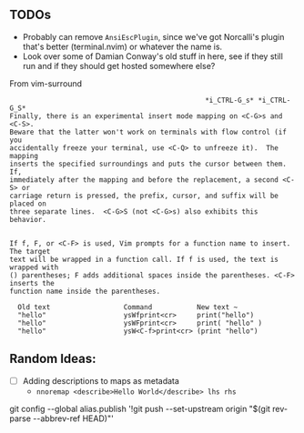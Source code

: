 ## TODOs

- Probably can remove `AnsiEscPlugin`, since we've got Norcalli's plugin that's better (terminal.nvim) or whatever the name is.
- Look over some of Damian Conway's old stuff in here, see if they still run and if they should get hosted somewhere else?


From vim-surround

```
                                                *i_CTRL-G_s* *i_CTRL-G_S*
Finally, there is an experimental insert mode mapping on <C-G>s and <C-S>.
Beware that the latter won't work on terminals with flow control (if you
accidentally freeze your terminal, use <C-Q> to unfreeze it).  The mapping
inserts the specified surroundings and puts the cursor between them.  If,
immediately after the mapping and before the replacement, a second <C-S> or
carriage return is pressed, the prefix, cursor, and suffix will be placed on
three separate lines.  <C-G>S (not <C-G>s) also exhibits this behavior.


If f, F, or <C-F> is used, Vim prompts for a function name to insert.  The target
text will be wrapped in a function call. If f is used, the text is wrapped with
() parentheses; F adds additional spaces inside the parentheses. <C-F> inserts the
function name inside the parentheses.

  Old text                  Command           New text ~
  "hello"                   ysWfprint<cr>     print("hello")
  "hello"                   ysWFprint<cr>     print( "hello" )
  "hello"                   ysW<C-f>print<cr> (print "hello")
```


## Random Ideas:

- [ ] Adding descriptions to maps as metadata
    - `nnoremap <describe>Hello World</describe> lhs rhs`


 git config --global alias.publish '!git push --set-upstream origin "$(git rev-parse --abbrev-ref HEAD)"'

